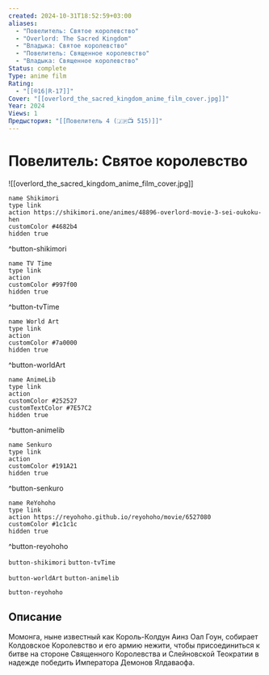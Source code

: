 ```yaml
---
created: 2024-10-31T18:52:59+03:00
aliases:
  - "Повелитель: Святое королевство"
  - "Overlord: The Sacred Kingdom"
  - "Владыка: Святое королевство"
  - "Повелитель: Священное королевство"
  - "Владыка: Священное королевство"
Status: complete
Type: anime film
Rating:
  - "[[®️16|R-17]]"
Cover: "[[overlord_the_sacred_kingdom_anime_film_cover.jpg]]"
Year: 2024
Views: 1
Предыстория: "[[Повелитель 4 (🇯🇵📺 515)]]"
---
```


# Повелитель: Святое королевство

![[overlord_the_sacred_kingdom_anime_film_cover.jpg]]

```button
name Shikimori
type link
action https://shikimori.one/animes/48896-overlord-movie-3-sei-oukoku-hen
customColor #4682b4
hidden true
```
^button-shikimori

```button
name TV Time
type link
action 
customColor #997f00
hidden true
```
^button-tvTime

```button
name World Art
type link
action 
customColor #7a0000
hidden true
```
^button-worldArt

```button
name AnimeLib
type link
action 
customColor #252527
customTextColor #7E57C2
hidden true
```
^button-animelib

```button
name Senkuro
type link
action 
customColor #191A21
hidden true
```
^button-senkuro

```button
name ReYohoho
type link
action https://reyohoho.github.io/reyohoho/movie/6527080
customColor #1c1c1c
hidden true
```
^button-reyohoho



`button-shikimori` `button-tvTime`

`button-worldArt` `button-animelib`

`button-reyohoho`

## Описание

Момонга, ныне известный как Король-Колдун Аинз Оал Гоун, собирает Колдовское Королевство и его армию нежити, чтобы присоединиться к битве на стороне Священного Королевства и Слейновской Теократии в надежде победить Императора Демонов Ялдаваофа.
